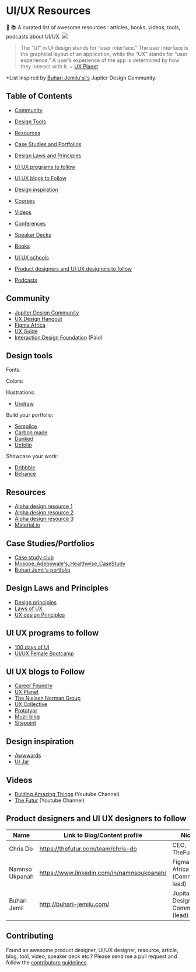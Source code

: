 # UI/UX Resources
📔 📚 A curated list of awesome resources : articles, books, videos, tools, podcasts about UI/UX.
![](https://res.cloudinary.com/pediomo/image/upload/v1607170403/UI_UX_resources_qbtjhk.png)

> The “UI” in UI design stands for “user interface.” The user interface is the graphical layout of an application, while the “UX” stands for “user experience.” A user’s experience of the app is determined by how they interact with it. ~ [UX Planet](https://uxplanet.org/what-is-ui-vs-ux-design-and-the-difference-d9113f6612de)

*List inspired by [Buhari Jemilu'si's](https://www.linkedin.com/in/jemilu-buhari/) Jupiter Design Community.

## Table of Contents
- [Community](#community)
- [Design Tools](#design-tools)
- [Resources](#resources)
- [Case Studies and Portfolios](#case-studies-and-portfolios)
- [Design Laws and Principles](#design-laws-and-principles)
- [UI UX programs to follow](#ui-ux-programs-to-follow)
- [UI UX blogs to Follow](#ui-ux-blogs-to-follow)
- [Design inspiration](#design-inspiration)

- [Courses](#courses)
- [Videos](#videos)
- [Conferences](#conferences)
- [Speaker Decks](#speaker-decks)
- [Books](#books)
- [UI UX schools](#ui-ux-schools)
- [Product designers and UI UX designers to follow](#product-designers-and-ui-ux-designers-to-follow)
- [Podcasts](#podcasts)

## Community
* [Jupiter Design Community](https://chat.whatsapp.com/Ku4SUjSmc4zIAg5XzffEcs)
* [UX Design Hangout](https://designerhangout.co?mwr=3a1f1519/)
* [Figma Africa](https://foflagos.slack.com/)
* [UX Guide](https://ux.guide/)
* [Interaction Design Foundation](https://www.interaction-design.org/career) (Paid)


## Design tools

Fonts:

Colors:

Illustrations:
* [Undraw](undraw.co)


Build your portfolio:
* [Semplice](https://www.semplice.com/)
* [Carbon made](https://carbonmade.com/)
* [Dunked](https://dunked.com/)
* [Uxfolio](https://www.uxfol.io/)

Showcase your work:
* [Dribbble](https://dribbble.com/)
* [Behance](https://www.behance.net/)


## Resources
* [Alpha design resource 1](https://www.designresourc.es/)
* [Alpha design resource 2](https://medium.com/@calderaricaio/growing-list-of-design-resources-67c72a5d4f56)
* [Alpha design resource 3](https://www.notion.so/Design-Resources-0e19f815785245ac9cf6a50355f2cb10)
* [Material.io](http://material.io/)

## Case Studies/Portfolios
* [Case study club](https://www.casestudy.club/case-studies/quill-app-case-study)
* [Mosope_Adebowale's_Healthwise_CaseStudy](mosopeadebowale.com/wp-content/uploads/2019/09/Mosope_Adebowale_Healthwise_CaseStudy.pdf)
* [Buhari Jemil's portfolio](http://buhari-jemilu.com/)

## Design Laws and Principles
* [Design principles](https://principles.design/)
* [Laws of UX](https://lawsofux.com)
* [UX design Principles](https://99designs.com/blog/web-digital/ux-design-principles/)

## UI UX programs to follow
* [100 days of UI](https://www.dailyui.co/)
* [UI/UX Female Bootcamp](http://howican.tech/)

## UI UX blogs to Follow
* [Career Foundry](https://careerfoundry.com/en/blog/ux-design/)
* [UX Planet](https://uxplanet.org/)
* [The Nielsen Norman Group](https://www.nngroup.com/articles/)
* [UX Collective](https://uxdesign.cc/)
* [Prototypr](https://blog.prototypr.io/)
* [Muzli blog](https://medium.muz.li/)
* [Sitepoint](https://www.sitepoint.com/design-ux/)


## Design inspiration
* [Awwwards](https://www.awwwards.com/)
* [UI Jar](https://uijar.com/)

## Videos
* [Bulding Amazing Things](https://www.youtube.com/channel/UCbVPTU8fv7e0EjGeQFbIsJA) (Youtube Channel)
* [The Futur](https://www.youtube.com/user/TheSkoolRocks) (Youtube Channel)


## Product designers and UI UX designers to follow
| Name              | Link to Blog/Content profile                                                     | Niche                       | Link to Twitter                                       |
|-------------------|--------------------------------------------------------------------------|----------------------------------|-------------------------------------------------------|
| Chris Do   |https://thefutur.com/team/chris-do               | CEO, TheFutur | [@theChrisDo](https://twitter.com/theChrisDo)     |
| Namnso Ukpanah    | https://www.linkedin.com/in/namnsoukpanah/        | Figma Africa (Community lead) | [@namnsoukpanah](https://twitter.com/namnsoukpanah)     |
| Buhari Jemil   |http://buhari-jemilu.com/                | Jupita Design Community (lead) | [@buhari_x](https://twitter.com/buhari_x)    |


## Contributing
Found an awesome product designer, UI/UX designer, resource, article, blog, tool, video, speaker deck etc.? Please send me a pull request and follow the [contributors guidelines](/CONTRIBUTING.md).
